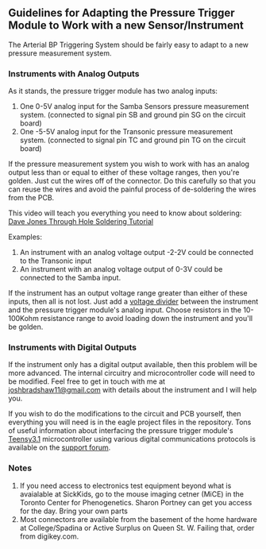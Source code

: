## Guidelines for Adapting the Pressure Trigger Module to Work with a new Sensor/Instrument

The Arterial BP Triggering System should be fairly easy to adapt to a new pressure measurement system. 

### Instruments with Analog Outputs

As it stands, the pressure trigger module has two analog inputs:

1. One 0-5V analog input for the Samba Sensors pressure measurement system. (connected to signal pin SB and ground pin SG on the circuit board)
2. One -5-5V analog input for the Transonic pressure measurement system. (connected to signal pin TC and ground pin TG on the circuit board)

If the pressure measurement system you wish to work with has an analog output less than or equal to either of these voltage ranges, then you're golden. Just cut the wires off of the connector. Do this carefully so that you can reuse the wires and avoid the painful process of de-soldering the wires from the PCB. 

This video will teach you everything you need to know about soldering: [Dave Jones Through Hole Soldering Tutorial](https://www.youtube.com/watch?v=fYz5nIHH0iY)

Examples: 

1. An instrument with an analog voltage output -2-2V could be connected to the Transonic input
2. An instrument with an analog voltage output of 0-3V could be connected to the Samba input.

If the instrument has an output voltage range greater than either of these inputs, then all is not lost. Just add a [voltage divider](http://en.wikipedia.org/wiki/Voltage_divider) between the instrument and the pressure trigger module's analog input. Choose resistors in the 10-100Kohm resistance range to avoid loading down the instrument and you'll be golden.

### Instruments with Digital Outputs

If the instrument only has a digital output available, then this problem will be more advanced. The internal circuitry and microcontroller code will need to be modified. Feel free to get in touch with me at joshbradshaw11@gmail.com with details about the instrument and I will help you.

If you wish to do the modifications to the circuit and PCB yourself, then everything you will need is in the eagle project files in the repository. Tons of useful information about interfacing the pressure trigger module's [Teensy3.1](https://www.pjrc.com/teensy/teensy31.html) microcontroller using various digital communications protocols is available on the [support forum](https://forum.pjrc.com/forum.php).

### Notes

1. If you need access to electronics test equipment beyond what is avaialable at SickKids, go to the mouse imaging cetner (MiCE) in the Toronto Center for Phenogenetics. Sharon Portney can get you access for the day. Bring your own parts 
2. Most connectors are available from the basement of the home hardware at College/Spadina or Active Surplus on Queen St. W. Failing that, order from digikey.com.